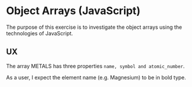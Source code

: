 # Object Arrays (JavaScript)

The purpose of this exercise is to investigate the object arrays using the
technologies of JavaScript.

## UX

The array METALS has three properties `name, symbol and atomic_number`.

As a user, I expect the element name (e.g. Magnesium) to be in bold type.
